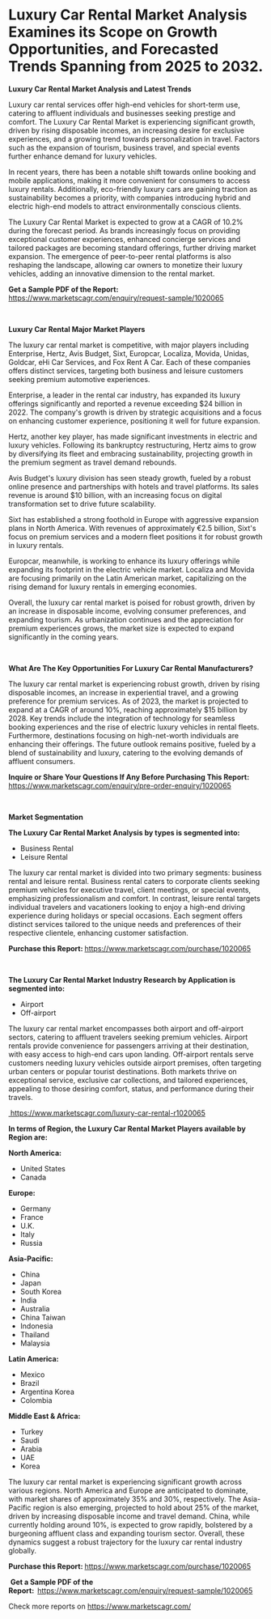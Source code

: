 <p><h1>Luxury Car Rental Market Analysis Examines its Scope on Growth Opportunities, and Forecasted Trends Spanning from 2025 to 2032.</h1></p><p><strong>Luxury Car Rental Market Analysis and Latest Trends</strong></p>
<p><p>Luxury car rental services offer high-end vehicles for short-term use, catering to affluent individuals and businesses seeking prestige and comfort. The Luxury Car Rental Market is experiencing significant growth, driven by rising disposable incomes, an increasing desire for exclusive experiences, and a growing trend towards personalization in travel. Factors such as the expansion of tourism, business travel, and special events further enhance demand for luxury vehicles.</p><p>In recent years, there has been a notable shift towards online booking and mobile applications, making it more convenient for consumers to access luxury rentals. Additionally, eco-friendly luxury cars are gaining traction as sustainability becomes a priority, with companies introducing hybrid and electric high-end models to attract environmentally conscious clients.</p><p>The Luxury Car Rental Market is expected to grow at a CAGR of 10.2% during the forecast period. As brands increasingly focus on providing exceptional customer experiences, enhanced concierge services and tailored packages are becoming standard offerings, further driving market expansion. The emergence of peer-to-peer rental platforms is also reshaping the landscape, allowing car owners to monetize their luxury vehicles, adding an innovative dimension to the rental market.</p></p>
<p><strong>Get a Sample PDF of the Report:&nbsp;</strong> <a href="https://www.marketscagr.com/enquiry/request-sample/1020065?utm_campaign=2239&utm_medium=2&utm_source=Github&utm_content=ia&utm_term=30012025&utm_id=luxury-car-rental">https://www.marketscagr.com/enquiry/request-sample/1020065</a></p>
<p>&nbsp;</p>
<p><strong>Luxury Car Rental Major Market Players</strong></p>
<p><p>The luxury car rental market is competitive, with major players including Enterprise, Hertz, Avis Budget, Sixt, Europcar, Localiza, Movida, Unidas, Goldcar, eHi Car Services, and Fox Rent A Car. Each of these companies offers distinct services, targeting both business and leisure customers seeking premium automotive experiences.</p><p>Enterprise, a leader in the rental car industry, has expanded its luxury offerings significantly and reported a revenue exceeding $24 billion in 2022. The company's growth is driven by strategic acquisitions and a focus on enhancing customer experience, positioning it well for future expansion.</p><p>Hertz, another key player, has made significant investments in electric and luxury vehicles. Following its bankruptcy restructuring, Hertz aims to grow by diversifying its fleet and embracing sustainability, projecting growth in the premium segment as travel demand rebounds.</p><p>Avis Budget's luxury division has seen steady growth, fueled by a robust online presence and partnerships with hotels and travel platforms. Its sales revenue is around $10 billion, with an increasing focus on digital transformation set to drive future scalability.</p><p>Sixt has established a strong foothold in Europe with aggressive expansion plans in North America. With revenues of approximately €2.5 billion, Sixt's focus on premium services and a modern fleet positions it for robust growth in luxury rentals.</p><p>Europcar, meanwhile, is working to enhance its luxury offerings while expanding its footprint in the electric vehicle market. Localiza and Movida are focusing primarily on the Latin American market, capitalizing on the rising demand for luxury rentals in emerging economies.</p><p>Overall, the luxury car rental market is poised for robust growth, driven by an increase in disposable income, evolving consumer preferences, and expanding tourism. As urbanization continues and the appreciation for premium experiences grows, the market size is expected to expand significantly in the coming years.</p></p>
<p>&nbsp;</p>
<p><strong>What Are The Key Opportunities For Luxury Car Rental Manufacturers?</strong></p>
<p><p>The luxury car rental market is experiencing robust growth, driven by rising disposable incomes, an increase in experiential travel, and a growing preference for premium services. As of 2023, the market is projected to expand at a CAGR of around 10%, reaching approximately $15 billion by 2028. Key trends include the integration of technology for seamless booking experiences and the rise of electric luxury vehicles in rental fleets. Furthermore, destinations focusing on high-net-worth individuals are enhancing their offerings. The future outlook remains positive, fueled by a blend of sustainability and luxury, catering to the evolving demands of affluent consumers.</p></p>
<p><strong>Inquire or Share Your Questions If Any Before Purchasing This Report:</strong> <a href="https://www.marketscagr.com/enquiry/pre-order-enquiry/1020065?utm_campaign=2239&utm_medium=2&utm_source=Github&utm_content=ia&utm_term=30012025&utm_id=luxury-car-rental">https://www.marketscagr.com/enquiry/pre-order-enquiry/1020065</a></p>
<p>&nbsp;</p>
<p><strong>Market Segmentation</strong></p>
<p><strong>The Luxury Car Rental Market Analysis by types is segmented into:</strong></p>
<p><ul><li>Business Rental</li><li>Leisure Rental</li></ul></p>
<p><p>The luxury car rental market is divided into two primary segments: business rental and leisure rental. Business rental caters to corporate clients seeking premium vehicles for executive travel, client meetings, or special events, emphasizing professionalism and comfort. In contrast, leisure rental targets individual travelers and vacationers looking to enjoy a high-end driving experience during holidays or special occasions. Each segment offers distinct services tailored to the unique needs and preferences of their respective clientele, enhancing customer satisfaction.</p></p>
<p><strong>Purchase this Report:&nbsp;</strong><a href="https://www.marketscagr.com/purchase/1020065?utm_campaign=2239&utm_medium=2&utm_source=Github&utm_content=ia&utm_term=30012025&utm_id=luxury-car-rental">https://www.marketscagr.com/purchase/1020065</a></p>
<p>&nbsp;</p>
<p><strong>The Luxury Car Rental Market Industry Research by Application is segmented into:</strong></p>
<p><ul><li>Airport</li><li>Off-airport</li></ul></p>
<p><p>The luxury car rental market encompasses both airport and off-airport sectors, catering to affluent travelers seeking premium vehicles. Airport rentals provide convenience for passengers arriving at their destination, with easy access to high-end cars upon landing. Off-airport rentals serve customers needing luxury vehicles outside airport premises, often targeting urban centers or popular tourist destinations. Both markets thrive on exceptional service, exclusive car collections, and tailored experiences, appealing to those desiring comfort, status, and performance during their travels.</p></p>
<p><a href="https://www.marketscagr.com/luxury-car-rental-r1020065?utm_campaign=2239&utm_medium=2&utm_source=Github&utm_content=ia&utm_term=30012025&utm_id=luxury-car-rental">&nbsp;https://www.marketscagr.com/luxury-car-rental-r1020065</a></p>
<p><strong>In terms of Region, the Luxury Car Rental Market Players available by Region are:</strong></p>
<p>
    <p> <strong> North America: </strong>
        <ul>
            <li>United States</li>
            <li>Canada</li>
        </ul>
        </p> 
    <p> <strong> Europe: </strong>
        <ul>
            <li>Germany</li>
            <li>France</li>
            <li>U.K.</li>
            <li>Italy</li>
            <li>Russia</li>
        </ul>
        </p> 
    <p> <strong> Asia-Pacific: </strong>
        <ul>
            <li>China</li>
            <li>Japan</li>
            <li>South Korea</li>
            <li>India</li>
            <li>Australia</li>
            <li>China Taiwan</li>
            <li>Indonesia</li>
            <li>Thailand</li>
            <li>Malaysia</li>
        </ul>
        </p> 
    <p> <strong> Latin America: </strong>
        <ul>
            <li>Mexico</li>
            <li>Brazil</li>
            <li>Argentina Korea</li>
            <li>Colombia</li>
        </ul>
        </p> 
    <p> <strong> Middle East & Africa: </strong>
        <ul>
            <li>Turkey</li>
            <li>Saudi</li>
            <li>Arabia</li>
            <li>UAE</li>
            <li>Korea</li>
        </ul>
    </p>
    </p>
<p><p>The luxury car rental market is experiencing significant growth across various regions. North America and Europe are anticipated to dominate, with market shares of approximately 35% and 30%, respectively. The Asia-Pacific region is also emerging, projected to hold about 25% of the market, driven by increasing disposable income and travel demand. China, while currently holding around 10%, is expected to grow rapidly, bolstered by a burgeoning affluent class and expanding tourism sector. Overall, these dynamics suggest a robust trajectory for the luxury car rental industry globally.</p></p>
<p><strong>Purchase this Report: </strong><a href="https://www.marketscagr.com/purchase/1020065?utm_campaign=2239&utm_medium=2&utm_source=Github&utm_content=ia&utm_term=30012025&utm_id=luxury-car-rental">https://www.marketscagr.com/purchase/1020065</a></p>
<p>&nbsp;<strong>Get a Sample PDF of the Report:&nbsp;&nbsp;</strong><a href="https://www.marketscagr.com/enquiry/request-sample/1020065?utm_campaign=2239&utm_medium=2&utm_source=Github&utm_content=ia&utm_term=30012025&utm_id=luxury-car-rental">https://www.marketscagr.com/enquiry/request-sample/1020065</a></p>
<p><strong></strong></p>
<p>Check more reports on <a href="https://www.marketscagr.com/?utm_campaign=2239&utm_medium=2&utm_source=Github&utm_content=ia&utm_term=30012025&utm_id=luxury-car-rental">https://www.marketscagr.com/</a></p>